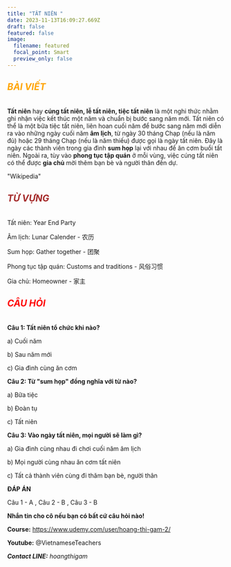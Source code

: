```yaml
---
title: "TẤT NIÊN "
date: 2023-11-13T16:09:27.669Z
draft: false
featured: false
image:
  filename: featured
  focal_point: Smart
  preview_only: false
---
```

## **<h5 style="color:ORANGE;"> BÀI VIẾT</h5>**

**Tất niên** hay **cúng tất niên, lễ tất niên, tiệc tất niên** là một nghi thức nhằm ghi nhận việc kết thúc một năm và chuẩn bị bước sang năm mới. Tất niên có thể là một bữa tiệc tất niên, liên hoan cuối năm để bước sang năm mới diễn ra vào những ngày cuối năm **âm lịch**, từ ngày 30 tháng Chạp (nếu là năm đủ) hoặc 29 tháng Chạp (nếu là năm thiếu) được gọi là ngày tất niên. Đây là ngày các thành viên trong gia đình **sum họp** lại với nhau để ăn cơm buổi tất niên. Ngoài ra, tùy vào **phong tục tập quán** ở mỗi vùng, việc cúng tất niên có thể được **gia chủ** mời thêm bạn bè và người thân đến dự.

"Wikipedia"

## **<h5 style="color:BROWN;"> TỪ VỰNG</h5>**

Tất niên: Year End Party

Âm lịch: Lunar Calender - 农历

Sum họp: Gather together - 团聚

Phong tục tập quán: Customs and traditions - 风俗习惯

Gia chủ: Homeowner - 家主

## **<h5 style="color:Red;"> CÂU HỎI</h5>**

**Câu 1: Tất niên tổ chức khi nào?**

a) Cuối năm

b) Sau năm mới

c) Gia đình cùng ăn cơm

**Câu 2: Từ "sum họp" đồng nghĩa với từ nào?**

a) Bữa tiệc

b) Đoàn tụ

c) Tất niên

**Câu 3: Vào ngày tất niên, mọi người sẽ làm gì?**

a) Gia đình cùng nhau đi chơi cuối năm âm lịch

b) Mọi người cùng nhau ăn cơm tất niên

c) Tất cả thành viên cùng đi thăm bạn bè, người thân



**ĐÁP ÁN**

Câu 1 - A , Câu 2 - B , Câu 3 - B



**Nhắn tin cho cô nếu bạn có bất cứ câu hỏi nào!**

**Course:** https://www.udemy.com/user/hoang-thi-gam-2/

**Youtube:** @VietnameseTeachers

***Contact LINE:** hoangthigam*